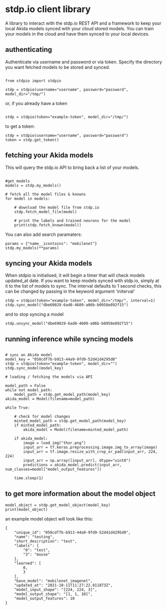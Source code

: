 # stdp.io client library

A library to interact with the stdp.io REST API and a framework to keep your local Akida models synced with your cloud stored models. You can train your models in the cloud and have them synced to your local devices.

## authenticating

Authenticate via username and password or via token. Specify the directory you want fetched models to be stored and synced.


```

from stdpio import stdpio

stdp = stdpio(username="username", password="password", model_dir="/tmp/")

```

or, if you already have a token

```

stdp = stdpio(token="example-token", model_dir="/tmp/")

```

to get a token:

```
stdp = stdpio(username="username", password="password")
token = stdp.get_token()
```


## fetching your Akida models


This will query the stdp.io API to bring back a list of your models. 


```

#get models
models = stdp.my_models()

# fetch all the model files & knowns
for model in models:

    # download the model file from stdp.io
    stdp.fetch_model_file(model)

    # print the labels and trained neurons for the model
    print(stdp.fetch_known(model))

```

You can also add search paramaters:


```
params = {"name__icontains": "mobilenet"}
stdp.my_models(**params)

```


## syncing your Akida models

When stdpio is initialised, it will begin a timer that will check models updated_at date. If you want to keep models synced with stdp.io, simply at it to the list of models to sync. The interval defaults to 1 second checks, this can be changed by passing in the keyword argument 'initerval'


```
stdp = stdpio(token="example-token", model_dir="/tmp/", interval=1)
stdp.sync_model("dbe69029-6ad0-4609-a06b-b0958e892f15")

```

and to stop syncing a model


```
stdp.unsync_model("dbe69029-6ad0-4609-a06b-b0958e892f15")
```



## running inference while syncing models

```

# sync an Akida model
model_key = "058cdf7b-b913-44a9-9fd9-52d41d4295d0"
stdp = stdpio(token="example-token", model_dir="")
stdp.sync_model(model_key)

# loading / fetching the models via API

model_path = False
while not model_path:
    model_path = stdp.get_model_path(model_key)
akida_model = Model(filename=model_path)

while True:
    
    # check for model changes
    minted_model_path = stdp.get_model_path(model_key)
    if minted_model_path:
        akida_model = Model(filename=minted_model_path)

    if akida_model:
        image = load_img("thor.png")
        input_arr = tf.keras.preprocessing.image.img_to_array(image)
        input_arr = tf.image.resize_with_crop_or_pad(input_arr, 224, 224)
        input_arr = np.array([input_arr], dtype="uint8")
        predictions = akida_model.predict(input_arr, num_classes=model["model_output_features"])

    time.sleep(1)

```

## to get more information about the model object

```
model_object = stdp.get_model_object(model_key)
print(model_object)

```

an example model object will look like this:

```
{
    "unique_id": "058cdf7b-b913-44a9-9fd9-52d41d4295d0",
    "name": "testing",
    "short_description": "test",
    "labels": {
        "0": "test",
        "3": "mouse"
    },
    "learned": [
        0,
        3
    ],
    "base_model": "mobilenet_imagenet",
    "updated_at": "2021-10-11T11:27:22.811873Z",
    "model_input_shape": "[224, 224, 3]",
    "model_output_shape": "[1, 1, 10]",
    "model_output_features": 10
}

```